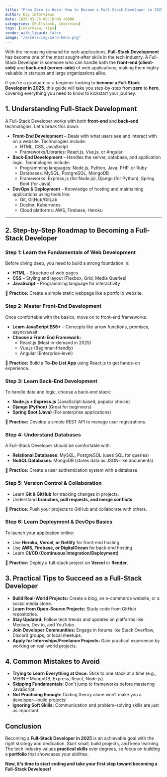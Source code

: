 ```yaml
---
title: "From Zero to Hero: How to Become a Full-Stack Developer in 2025"
author: Ezy Interviews
date: 2025-03-26 08:10:00 +0800
categories: [Fullstack, Interview]
tags: [interview, tips]
render_with_liquid: false
image: "/assets/img/zero-hero.png"
---
```


With the increasing demand for web applications, **Full-Stack Development** has become one of the most sought-after skills in the tech industry. A Full-Stack Developer is someone who can handle both the **front-end (client-side)** and **back-end (server-side)** of web applications, making them highly valuable in startups and large organizations alike.

If you're a graduate or a beginner looking to **become a Full-Stack Developer in 2025**, this guide will take you step-by-step from **zero** to **hero**, covering everything you need to know to kickstart your journey.

## **1. Understanding Full-Stack Development**

A Full-Stack Developer works with both **front-end** and **back-end** technologies. Let's break this down:

* **Front-End Development** – Deals with what users see and interact with on a website. Technologies include:  
  * HTML, CSS, JavaScript  
  * Frameworks/Libraries: React.js, Vue.js, or Angular  
* **Back-End Development** – Handles the server, database, and application logic. Technologies include:  
  * Programming languages: Node.js, Python, Java, PHP, or Ruby  
  * Databases: MySQL, PostgreSQL, MongoDB  
  * Frameworks: Express.js (for Node.js), Django (for Python), Spring Boot (for Java)  
* **DevOps & Deployment** – Knowledge of hosting and maintaining applications using tools like:  
  * Git, GitHub/GitLab  
  * Docker, Kubernetes  
  * Cloud platforms: AWS, Firebase, Heroku

---

## **2. Step-by-Step Roadmap to Becoming a Full-Stack Developer**

### **Step 1: Learn the Fundamentals of Web Development**

Before diving deep, you need to build a strong foundation in:

* **HTML** – Structure of web pages  
* **CSS** – Styling and layout (Flexbox, Grid, Media Queries)  
* **JavaScript** – Programming language for interactivity

📌 **Practice:** Create a simple static webpage like a portfolio website.

### **Step 2: Master Front-End Development**

Once comfortable with the basics, move on to front-end frameworks.

* **Learn JavaScript ES6+** – Concepts like arrow functions, promises, async/await  
* **Choose a Front-End Framework:**  
  * React.js (Most in-demand in 2025)  
  * Vue.js (Beginner-friendly)  
  * Angular (Enterprise-level)

📌 **Practice:** Build a **To-Do List App** using React.js to get hands-on experience.

### **Step 3: Learn Back-End Development**

To handle data and logic, choose a back-end stack:

* **Node.js + Express.js** (JavaScript-based, popular choice)  
* **Django (Python)** (Great for beginners)  
* **Spring Boot (Java)** (For enterprise applications)

📌 **Practice:** Develop a simple REST API to manage user registrations.

### **Step 4: Understand Databases**

A Full-Stack Developer should be comfortable with:

* **Relational Databases**: MySQL, PostgreSQL (uses SQL for queries)  
* **NoSQL Databases**: MongoDB (stores data as JSON-like documents)

📌 **Practice:** Create a user authentication system with a database.

### **Step 5: Version Control & Collaboration**

* Learn **Git & GitHub** for tracking changes in projects.  
* Understand **branches, pull requests, and merge conflicts**.

📌 **Practice:** Push your projects to GitHub and collaborate with others.

### **Step 6: Learn Deployment & DevOps Basics**

To launch your application online:

* Use **Heroku, Vercel, or Netlify** for front-end hosting  
* Use **AWS, Firebase, or DigitalOcean** for back-end hosting  
* Learn **CI/CD (Continuous Integration/Deployment)**

📌 **Practice:** Deploy a full-stack project on **Vercel** or **Render**.

## **3. Practical Tips to Succeed as a Full-Stack Developer**

 * **Build Real-World Projects:** Create a blog, an e-commerce website, or a social media clone.  
 * **Learn from Open-Source Projects:** Study code from GitHub repositories.  
 * **Stay Updated:** Follow tech trends and updates on platforms like Medium, Dev.to, and YouTube.  
 * **Join Developer Communities:** Engage in forums like Stack Overflow, Discord groups, or local meetups.  
 * **Apply for Internships/Freelance Projects:** Gain practical experience by working on real-world projects.

## **4. Common Mistakes to Avoid**

 * **Trying to Learn Everything at Once:** Stick to one stack at a time (e.g., MERN – MongoDB, Express, React, Node.js).  
 * **Skipping Fundamentals:** Don't jump to frameworks before mastering JavaScript.  
 * **Not Practicing Enough:** Coding theory alone won’t make you a developer—build projects!  
 * **Ignoring Soft Skills:** Communication and problem-solving skills are just as important.

## **Conclusion**

Becoming a **Full-Stack Developer in 2025** is an achievable goal with the right strategy and dedication. Start small, build projects, and keep learning. The tech industry values **practical skills** over degrees, so focus on building a **portfolio** that showcases your abilities.

 **Now, it's time to start coding and take your first step toward becoming a Full-Stack Developer!**

